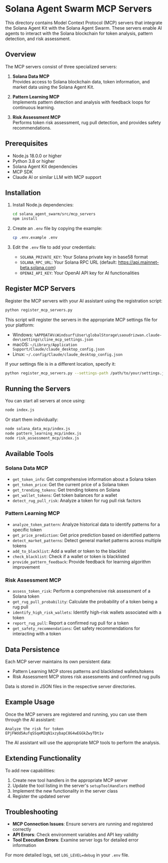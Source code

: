 # Solana Agent Swarm MCP Servers

This directory contains Model Context Protocol (MCP) servers that integrate the Solana Agent Kit with the Solana Agent Swarm. These servers enable AI agents to interact with the Solana blockchain for token analysis, pattern detection, and risk assessment.

## Overview

The MCP servers consist of three specialized servers:

1. **Solana Data MCP**  
   Provides access to Solana blockchain data, token information, and market data using the Solana Agent Kit.

2. **Pattern Learning MCP**  
   Implements pattern detection and analysis with feedback loops for continuous learning.

3. **Risk Assessment MCP**  
   Performs token risk assessment, rug pull detection, and provides safety recommendations.

## Prerequisites

- Node.js 18.0.0 or higher
- Python 3.8 or higher
- Solana Agent Kit dependencies
- MCP SDK
- Claude AI or similar LLM with MCP support

## Installation

1. Install Node.js dependencies:
   ```bash
   cd solana_agent_swarm/src/mcp_servers
   npm install
   ```

2. Create an `.env` file by copying the example:
   ```bash
   cp .env.example .env
   ```

3. Edit the `.env` file to add your credentials:
   - `SOLANA_PRIVATE_KEY`: Your Solana private key in base58 format
   - `SOLANA_RPC_URL`: Your Solana RPC URL (default: https://api.mainnet-beta.solana.com)
   - `OPENAI_API_KEY`: Your OpenAI API key for AI functionalities

## Register MCP Servers

Register the MCP servers with your AI assistant using the registration script:

```bash
python register_mcp_servers.py
```

This script will register the servers in the appropriate MCP settings file for your platform:
- Windows: `%APPDATA%\Windsurf\User\globalStorage\saoudrizwan.claude-dev\settings\cline_mcp_settings.json`
- macOS: `~/Library/Application Support/Claude/claude_desktop_config.json`
- Linux: `~/.config/Claude/claude_desktop_config.json`

If your settings file is in a different location, specify it:

```bash
python register_mcp_servers.py --settings-path /path/to/your/settings.json
```

## Running the Servers

You can start all servers at once using:

```bash
node index.js
```

Or start them individually:

```bash
node solana_data_mcp/index.js
node pattern_learning_mcp/index.js
node risk_assessment_mcp/index.js
```

## Available Tools

### Solana Data MCP

- `get_token_info`: Get comprehensive information about a Solana token
- `get_token_price`: Get the current price of a Solana token
- `get_trending_tokens`: Get trending tokens on Solana
- `get_wallet_tokens`: Get token balances for a wallet
- `detect_rug_pull_risk`: Analyze a token for rug pull risk factors

### Pattern Learning MCP

- `analyze_token_pattern`: Analyze historical data to identify patterns for a specific token
- `get_price_prediction`: Get price prediction based on identified patterns
- `detect_market_patterns`: Detect general market patterns across multiple tokens
- `add_to_blacklist`: Add a wallet or token to the blacklist
- `check_blacklist`: Check if a wallet or token is blacklisted
- `provide_pattern_feedback`: Provide feedback for learning algorithm improvement

### Risk Assessment MCP

- `assess_token_risk`: Perform a comprehensive risk assessment of a Solana token
- `get_rug_pull_probability`: Calculate the probability of a token being a rug pull
- `identify_high_risk_wallets`: Identify high-risk wallets associated with a token
- `report_rug_pull`: Report a confirmed rug pull for a token
- `get_safety_recommendations`: Get safety recommendations for interacting with a token

## Data Persistence

Each MCP server maintains its own persistent data:

- Pattern Learning MCP stores patterns and blacklisted wallets/tokens
- Risk Assessment MCP stores risk assessments and confirmed rug pulls

Data is stored in JSON files in the respective server directories.

## Example Usage

Once the MCP servers are registered and running, you can use them through the AI assistant:

```
Analyze the risk for token EPjFWdd5AufqSSqeM2qN1xzybapC8G4wEGGkZwyTDt1v
```

The AI assistant will use the appropriate MCP tools to perform the analysis.

## Extending Functionality

To add new capabilities:

1. Create new tool handlers in the appropriate MCP server
2. Update the tool listing in the server's `setupToolHandlers` method
3. Implement the new functionality in the server class
4. Register the updated server

## Troubleshooting

- **MCP Connection Issues**: Ensure servers are running and registered correctly
- **API Errors**: Check environment variables and API key validity
- **Tool Execution Errors**: Examine server logs for detailed error information

For more detailed logs, set `LOG_LEVEL=debug` in your `.env` file.
